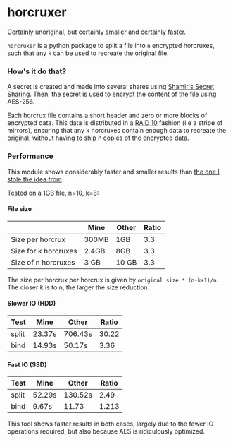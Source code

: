 # horcruxer

[Certainly unoriginal](https://github.com/jesseduffield/horcrux), but [certainly smaller and certainly faster](#Performance).

`horcruxer` is a python package to split a file into `n` encrypted horcruxes, such that any `k` can be used to recreate the original file.

### How's it do that?
A secret is created and made into several shares using [Shamir's Secret Sharing](https://en.wikipedia.org/wiki/Shamir's_Secret_Sharing). Then, the secret is used to encrypt the content of the file using AES-256.

Each horcrux file contains a short header and zero or more blocks of encrypted data. This data is distributed in a [RAID 10](https://en.wikipedia.org/wiki/Nested_RAID_levels#RAID_10_(RAID_1+0)) fashion (i.e  a stripe of mirrors), ensuring that any k horcruxes contain enough data to recreate the original, without having to ship n copies of the encrypted data.

### Performance
This module shows considerably faster and smaller results than [the one I stole the idea from](https://github.com/jesseduffield/horcrux).

Tested on a 1GB file, n=10, k=8:

#### File size
|                      | Mine  | Other | Ratio |
| -------------------- | ----- | ----- | ----- |
| Size per horcrux     | 300MB | 1GB   | 3.3   |
| Size for k horcruxes | 2.4GB | 8GB   | 3.3   |
| Size of n horcruxes  | 3 GB  | 10 GB | 3.3   |

The size per horcrux per horcrux is given by `original size * (n-k+1)/n`. The closer k is to n, the larger the size reduction.

#### Slower IO (HDD)
| Test  | Mine   | Other   | Ratio |
| ----- | ------ | ------- | ----- |
| split | 23.37s | 706.43s | 30.22 |
| bind  | 14.93s | 50.17s  | 3.36  |

#### Fast IO (SSD)
| Test  | Mine   | Other   | Ratio |
| ----- | ------ | ------- | ----- |
| split | 52.29s | 130.52s | 2.49  |
| bind  | 9.67s  | 11.73   | 1.213 |

This tool shows faster results in both cases, largely due to the fewer IO operations required, but also because AES is ridiculously optimized.

